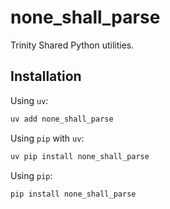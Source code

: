 # none_shall_parse

Trinity Shared Python utilities.

## Installation

Using `uv`:

```bash
uv add none_shall_parse
```

Using `pip` with `uv`:

```bash
uv pip install none_shall_parse
```

Using `pip`:

```bash
pip install none_shall_parse
```
